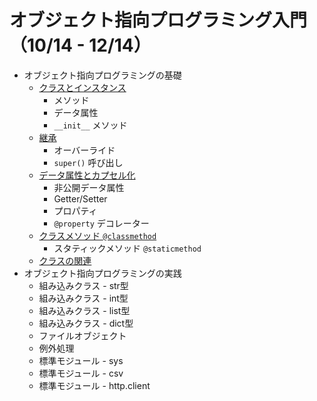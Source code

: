 # オブジェクト指向プログラミング入門（10/14 - 12/14）

* オブジェクト指向プログラミングの基礎
  + [クラスとインスタンス](01_class.md)
    - メソッド
    - データ属性
    - `__init__` メソッド
  + [継承](02_extends.md)
    - オーバーライド
    - `super()` 呼び出し
  + [データ属性とカプセル化](03_capsule.md)
    - 非公開データ属性
    - Getter/Setter
    - プロパティ
    - `@property` デコレーター
  + [クラスメソッド `@classmethod`](04_classmethod.md)
    - スタティックメソッド `@staticmethod`
  + [クラスの関連](05_composition.md)
* オブジェクト指向プログラミングの実践
  + 組み込みクラス - str型
  + 組み込みクラス - int型
  + 組み込みクラス - list型
  + 組み込みクラス - dict型
  + ファイルオブジェクト
  + 例外処理
  + 標準モジュール - sys
  + 標準モジュール - csv
  + 標準モジュール - http.client
